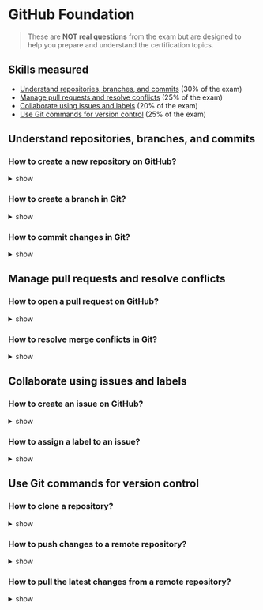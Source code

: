 # GitHub Foundation

> These are **NOT real questions** from the exam but are designed to help you prepare and understand the certification topics.

## Skills measured

- [Understand repositories, branches, and commits](#understand-repositories-branches-and-commits) (30% of the exam)
- [Manage pull requests and resolve conflicts](#manage-pull-requests-and-resolve-conflicts) (25% of the exam)
- [Collaborate using issues and labels](#collaborate-using-issues-and-labels) (20% of the exam)
- [Use Git commands for version control](#use-git-commands-for-version-control) (25% of the exam)

## Understand repositories, branches, and commits

### How to create a new repository on GitHub?

<details><summary>show</summary>
<p>

1. Go to your GitHub account.
2. Click on the **New** button in the repositories section.
3. Fill in the repository name, description, and visibility settings.
4. Click **Create repository**.

</p>
</details>

### How to create a branch in Git?

<details><summary>show</summary>
<p>

```bash
git checkout -b <branch-name>
```

</p>
</details>

### How to commit changes in Git?

<details><summary>show</summary>
<p>

```bash
git add .
git commit -m "Your commit message"
```

</p>
</details>

## Manage pull requests and resolve conflicts

### How to open a pull request on GitHub?

<details><summary>show</summary>
<p>

1. Navigate to the repository on GitHub.
2. Click on the **Pull requests** tab.
3. Click **New pull request**.
4. Select the branches to compare and click **Create pull request**.

</p>
</details>

### How to resolve merge conflicts in Git?

<details><summary>show</summary>
<p>

1. Open the conflicting file in your editor.
2. Resolve the conflicts manually.
3. Stage the resolved file:

```bash
git add <file>
```

4. Commit the changes:

```bash
git commit
```

</p>
</details>

## Collaborate using issues and labels

### How to create an issue on GitHub?

<details><summary>show</summary>
<p>

1. Navigate to the repository on GitHub.
2. Click on the **Issues** tab.
3. Click **New issue**.
4. Fill in the title and description, then click **Submit new issue**.

</p>
</details>

### How to assign a label to an issue?

<details><summary>show</summary>
<p>

1. Open the issue on GitHub.
2. Click on the **Labels** dropdown.
3. Select the appropriate label.

</p>
</details>

## Use Git commands for version control

### How to clone a repository?

<details><summary>show</summary>
<p>

```bash
git clone <repository-url>
```

</p>
</details>

### How to push changes to a remote repository?

<details><summary>show</summary>
<p>

```bash
git push origin <branch-name>
```

</p>
</details>

### How to pull the latest changes from a remote repository?

<details><summary>show</summary>
<p>

```bash
git pull origin <branch-name>
```

</p>
</details>